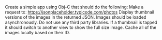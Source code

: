 Create a simple app using Obj-C that should do the following:
Make a request to: https://jsonplaceholder.typicode.com/photos
Display thumbnail versions of the images in the returned JSON. Images should be loaded asynchronously. Do not use any third party libraries.
If a thumbnail is tapped it should switch to another view to show the full size image.
Cache all of the images locally based on their ID. 
